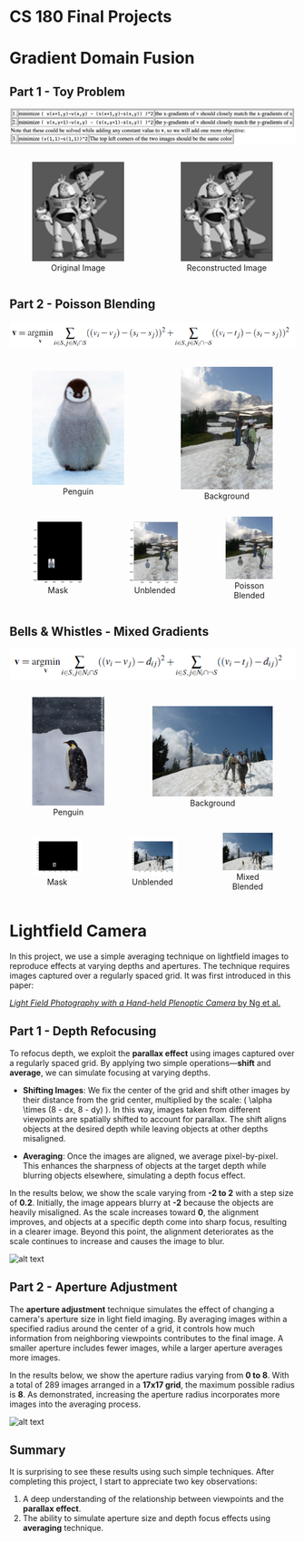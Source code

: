 <script type="text/x-mathjax-config">
  MathJax.Hub.Config({
    tex2jax: {inlineMath: [['$','$'], ['\\(','\\)']]}
  });
</script>
<script type="text/javascript" async
  src="https://cdn.jsdelivr.net/npm/mathjax@3/es5/tex-mml-chtml.js">
</script>

# CS 180 Final Projects

# Gradient Domain Fusion

## Part 1 - Toy Problem

<p align="center">
  <img src="media/eq0.png" alt="Image description">
</p>


<div style="display: flex; justify-content: center; align-items: center; gap: 20px;">
    <figure>
        <img src="media/1.0.png" alt="Image description" style="width: 300px; height: auto;">
        <figcaption style="text-align: center;">Original Image</figcaption>
    </figure>
    <figure>
        <img src="media/1.1.png" alt="Reconstructed Image" style="width: 300px; height: auto;">
        <figcaption style="text-align: center;">Reconstructed Image</figcaption>
    </figure>
</div>


## Part 2 - Poisson Blending

<p align="center">
  <img src="media/eq1.jpg" alt="Image description">
</p>


<div style="display: flex; justify-content: center; align-items: center; gap: 20px;">
    <figure>
        <img src="media/2.2.jpeg" alt="Image description" style="width: 300px; height: auto;">
        <figcaption style="text-align: center;">Penguin</figcaption>
    </figure>
    <figure>
        <img src="media/2.1.JPG" alt="Penguin Chick Image" style="width: 300px; height: auto;">
        <figcaption style="text-align: center;">Background</figcaption>
    </figure>
</div>


<div style="display: flex; justify-content: center; align-items: center; gap: 0px;">
    <figure>
        <img src="media/1.3.1.jpg" alt="Image description" style="width: auto; height: auto;">
        <figcaption style="text-align: center;">Mask</figcaption>
    </figure>
    <figure>
        <img src="media/1.3.0.jpg" alt="Penguin Chick Image" style="width: auto; height: auto;">
        <figcaption style="text-align: center;">Unblended</figcaption>
    </figure>
    <figure>
        <img src="media/1.2.png" alt="Penguin Chick Image" style="width: auto; height: auto;">
        <figcaption style="text-align: center;">Poisson Blended</figcaption>
    </figure>
</div>


## Bells & Whistles - Mixed Gradients 

<p align="center">
  <img src="media/eq2.jpg" alt="Image description">
</p>

<div style="display: flex; justify-content: center; align-items: center; gap: 5px;">
    <figure>
        <img src="media/3.1.jpg" alt="Image description" style="width: 300px; height: auto;">
        <figcaption style="text-align: center;">Penguin</figcaption>
    </figure>
    <figure>
        <img src="media/3.2.jpg" alt="Penguin Chick Image" style="width: 500px; height: auto;">
        <figcaption style="text-align: center;">Background</figcaption>
    </figure>
</div>


<div style="display: flex; justify-content: center; align-items: center; gap: 0px;">
    <figure>
        <img src="media/1.6.jpg" alt="Image description" style="width: 500px; height: auto;">
        <figcaption style="text-align: center;">Mask</figcaption>
    </figure>
    <figure>
        <img src="media/1.5.jpg" alt="Penguin Chick Image" style="width: 500px; height: auto;">
        <figcaption style="text-align: center;">Unblended</figcaption>
    </figure>
    <figure>
        <img src="media/1.4.png" alt="Penguin Chick Image" style="width: 500px; height: auto;">
        <figcaption style="text-align: center;">Mixed Blended</figcaption>
    </figure>
</div>


# Lightfield Camera

In this project, we use a simple averaging technique on lightfield images to reproduce effects at varying depths and apertures. The technique requires images captured over a regularly spaced grid. It was first introduced in this paper:

<p>
  <a href="https://graphics.stanford.edu/papers/lfcamera/lfcamera-150dpi.pdf" target="_blank">
     <i>Light Field Photography with a Hand-held Plenoptic Camera</i>  by Ng et al.
  </a>
</p>

## Part 1 - Depth Refocusing

To refocus depth, we exploit the **parallax effect** using images captured over a regularly spaced grid. By applying two simple operations—**shift** and **average**, we can simulate focusing at varying depths.

- **Shifting Images**: We fix the center of the grid and shift other images by their distance from the grid center, multiplied by the scale: \( \alpha \times (8 - dx, 8 - dy) \). In this way, images taken from different viewpoints are spatially shifted to account for parallax. The shift aligns objects at the desired depth while leaving objects at other depths misaligned.  

- **Averaging**: Once the images are aligned, we average pixel-by-pixel. This enhances the sharpness of objects at the target depth while blurring objects elsewhere, simulating a depth focus effect.

In the results below, we show the scale varying from **-2 to 2** with a step size of **0.2**. Initially, the image appears blurry at **-2** because the objects are heavily misaligned. As the scale increases toward **0**, the alignment improves, and objects at a specific depth come into sharp focus, resulting in a clearer image. Beyond this point, the alignment deteriorates as the scale continues to increase and causes the image to blur.

![alt text](media/gif1.gif)

## Part 2 - Aperture Adjustment

The **aperture adjustment** technique simulates the effect of changing a camera's aperture size in light field imaging. By averaging images within a specified radius around the center of a grid, it controls how much information from neighboring viewpoints contributes to the final image. A smaller aperture includes fewer images, while a larger aperture averages more images.

In the results below, we show the aperture radius varying from **0 to 8**. With a total of 289 images arranged in a **17x17 grid**, the maximum possible radius is **8**. As demonstrated, increasing the aperture radius incorporates more images into the averaging process. 

![alt text](media/gif2.gif)

## Summary

It is surprising to see these results using such simple techniques. After completing this project, I start to appreciate two key observations:
1. A deep understanding of the relationship between viewpoints and the **parallax effect**.  
2. The ability to simulate aperture size and depth focus effects using **averaging** technique.

